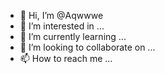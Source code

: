 - 👋 Hi, I’m @Aqwwwe
- 👀 I’m interested in ...
- 🌱 I’m currently learning ...
- 💞️ I’m looking to collaborate on ...
- 📫 How to reach me ...

<!---
Aqwwwe/Aqwwwe is a ✨ special ✨ repository because its `README.md` (this file) appears on your GitHub profile.
You can click the Preview link to take a look at your changes.
--->
